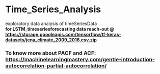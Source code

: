 # Time_Series_Analysis
exploratory data analysis of timeSeriesData<br>
__for LSTM_timeseriesforecasting data reach-out @ https://storage.googleapis.com/tensorflow/tf-keras-datasets/jena_climate_2009_2016.csv.zip__

### To know more about PACF and ACF: https://machinelearningmastery.com/gentle-introduction-autocorrelation-partial-autocorrelation/
